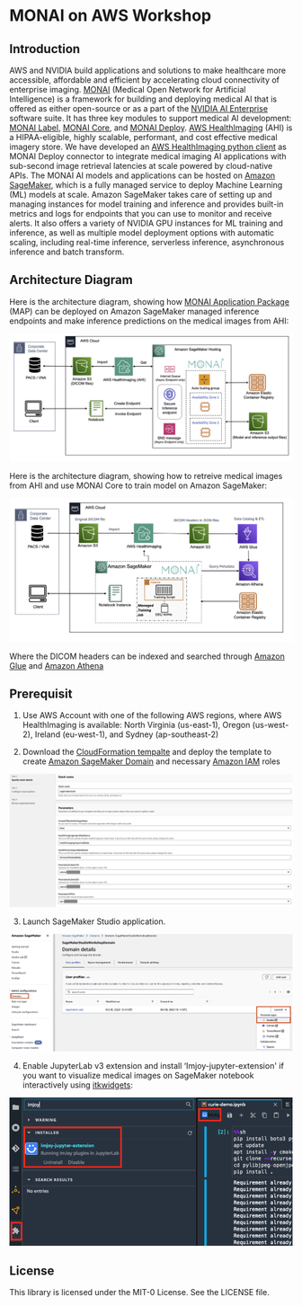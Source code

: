 # MONAI on AWS Workshop

## Introduction 

AWS and NVIDIA build applications and solutions to make healthcare more accessible, affordable and efficient by accelerating cloud connectivity of enterprise imaging. [MONAI](https://monai.io/index.html) (Medical Open Network for Artificial Intelligence) is a framework for building and deploying medical AI that is offered as either open-source or as a part of the [NVIDIA AI Enterprise](https://www.nvidia.com/en-us/data-center/products/ai-enterprise/) software suite. It has three key modules to support medical AI development: [MONAI Label](https://monai.io/label.html), [MONAI Core](https://monai.io/core.html), and [MONAI Deploy](https://monai.io/deploy.html). [AWS HealthImaging](https://aws.amazon.com/healthimaging/) (AHI) is a HIPAA-eligible, highly scalable, performant, and cost effective medical imagery store. We have developed an [AWS HealthImaging  python client](https://github.com/aws-samples/healthlake-imaging-to-dicom-python-module/tree/main) as MONAI Deploy connector to integrate medical imaging AI applications with sub-second image retrieval latencies at scale powered by cloud-native APIs. The MONAI AI models and applications can be hosted on [Amazon SageMaker](https://aws.amazon.com/sagemaker/), which is a fully managed service to deploy Machine Learning (ML) models at scale. Amazon SageMaker takes care of setting up and managing instances for model training and inference and provides built-in metrics and logs for endpoints that you can use to monitor and receive alerts. It also offers a variety of NVIDIA GPU instances for ML training and inference, as well as multiple model deployment options with automatic scaling, including real-time inference, serverless inference, asynchronous inference and batch transform.

## Architecture Diagram

Here is the architecture diagram, showing how [MONAI Application Package](https://github.com/Project-MONAI/monai-deploy/blob/main/guidelines/monai-application-package.md) (MAP) can be deployed on Amazon SageMaker managed inference endpoints and make inference predictions on the medical images from AHI:

![MONAI Deploy Arch Diagram](Figures/monaideploy_arch.png)

Here is the architecture diagram, showing how to retreive medical images from AHI and use MONAI Core to train model on Amazon SageMaker:

![MONAI Core Arch Diagram](Figures/monaicore_arch.png)

Where the DICOM headers can be indexed and searched through [Amazon Glue](https://aws.amazon.com/glue/) and [Amazon Athena](https://aws.amazon.com/athena/) 


## Prerequisit

1. Use AWS Account with one of the following AWS regions, where AWS HealthImaging is available: North Virginia (us-east-1), Oregon (us-west-2), Ireland (eu-west-1), and Sydney (ap-southeast-2)

2. Download the [CloudFormation tempalte](https://github.com/aws-solutions-library-samples/guidance-for-multi-modal-data-analysis-with-aws-health-and-ml-services/blob/main/cfn_template) and deploy the template to create [Amazon SageMaker Domain](https://aws.amazon.com/sagemaker/) and necessary [Amazon IAM](https://aws.amazon.com/iam/) roles

<img src="Figures/deploy_template.png" width="888">

3. Launch SageMaker Studio application. 

<img src="Figures/launch_studio.png" width="888">

4. Enable JupyterLab v3 extension and install ‘Imjoy-jupyter-extension' if you want to visualize medical images on SageMaker notebook interactively using [itkwidgets](https://github.com/InsightSoftwareConsortium/itkwidgets):

<img src="Figures/imjoy.png" width="600">

## License

This library is licensed under the MIT-0 License. See the LICENSE file.
